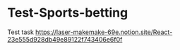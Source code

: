 # Test-Sports-betting
Test task https://laser-makemake-69e.notion.site/React-23e555d928db49e89122f743406e6f0f
